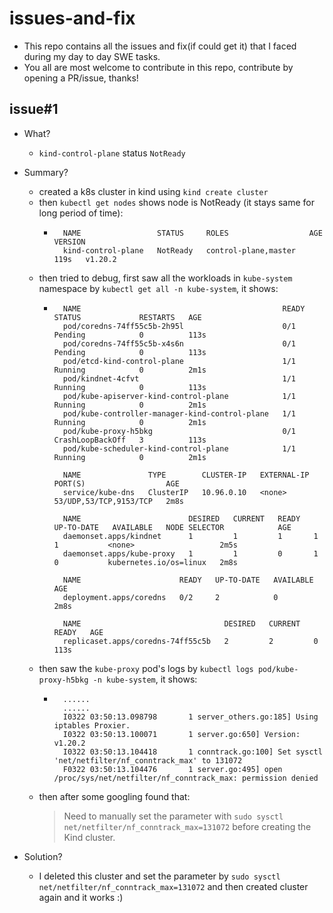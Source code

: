 # issues-and-fix
- This repo contains all the issues and fix(if could get it) that I faced during my day to day SWE tasks.
- You all are most welcome to contribute in this repo, contribute by opening a PR/issue, thanks!


## issue#1
- What?   
    - `kind-control-plane` status `NotReady`
- Summary?
    - created a k8s cluster in kind using `kind create cluster`
    - then `kubectl get nodes` shows node is NotReady (it stays same for long period of time):
        - ```
            NAME                 STATUS     ROLES                  AGE    VERSION
            kind-control-plane   NotReady   control-plane,master   119s   v1.20.2
          ```
    - then tried to debug, first saw all the workloads in `kube-system` namespace by `kubectl get all -n kube-system`, it shows:
        - ```
            NAME                                             READY   STATUS             RESTARTS   AGE
            pod/coredns-74ff55c5b-2h95l                      0/1     Pending            0          113s
            pod/coredns-74ff55c5b-x4s6n                      0/1     Pending            0          113s
            pod/etcd-kind-control-plane                      1/1     Running            0          2m1s
            pod/kindnet-4cfvt                                1/1     Running            0          113s
            pod/kube-apiserver-kind-control-plane            1/1     Running            0          2m1s
            pod/kube-controller-manager-kind-control-plane   1/1     Running            0          2m1s
            pod/kube-proxy-h5bkg                             0/1     CrashLoopBackOff   3          113s
            pod/kube-scheduler-kind-control-plane            1/1     Running            0          2m1s
            
            NAME               TYPE        CLUSTER-IP   EXTERNAL-IP   PORT(S)                  AGE
            service/kube-dns   ClusterIP   10.96.0.10   <none>        53/UDP,53/TCP,9153/TCP   2m8s
            
            NAME                        DESIRED   CURRENT   READY   UP-TO-DATE   AVAILABLE   NODE SELECTOR            AGE
            daemonset.apps/kindnet      1         1         1       1            1           <none>                   2m5s
            daemonset.apps/kube-proxy   1         1         0       1            0           kubernetes.io/os=linux   2m8s
            
            NAME                      READY   UP-TO-DATE   AVAILABLE   AGE
            deployment.apps/coredns   0/2     2            0           2m8s
            
            NAME                                DESIRED   CURRENT   READY   AGE
            replicaset.apps/coredns-74ff55c5b   2         2         0       113s

          ```
    - then saw the `kube-proxy` pod's logs by `kubectl logs pod/kube-proxy-h5bkg -n kube-system`, it shows:
        - ```
            ......
            ......
            I0322 03:50:13.098798       1 server_others.go:185] Using iptables Proxier.
            I0322 03:50:13.100071       1 server.go:650] Version: v1.20.2
            I0322 03:50:13.104418       1 conntrack.go:100] Set sysctl 'net/netfilter/nf_conntrack_max' to 131072
            F0322 03:50:13.104476       1 server.go:495] open /proc/sys/net/netfilter/nf_conntrack_max: permission denied
          ```
    - then after some googling found that:
        > Need to manually set the parameter with `sudo sysctl net/netfilter/nf_conntrack_max=131072` before creating the Kind cluster. 

- Solution?
    - I deleted this cluster and set the parameter by `sudo sysctl net/netfilter/nf_conntrack_max=131072` and then created cluster again and it works :) 

